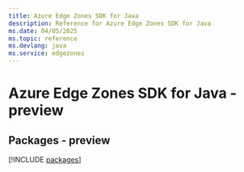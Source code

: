 ```yaml
---
title: Azure Edge Zones SDK for Java
description: Reference for Azure Edge Zones SDK for Java
ms.date: 04/05/2025
ms.topic: reference
ms.devlang: java
ms.service: edgezones
---
```

# Azure Edge Zones SDK for Java - preview
## Packages - preview
[!INCLUDE [packages](edge-zones-index.md)]
